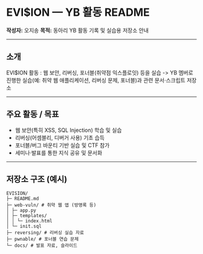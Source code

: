 # EVI$ION — YB 활동 README

**작성자:** 오지송
**목적:** 동아리 YB 활동 기록 및 실습용 저장소 안내

---

## 소개
EVI$ION 활동 : 웹 보안, 리버싱, 포너블(취약점 익스플로잇) 등을 실습
-> YB 멤버로 진행한 실습(예: 취약 웹 애플리케이션, 리버싱 문제, 포너블)과 관련 문서·스크립트 저장소

---

## 주요 활동 / 목표
- 웹 보안(특히 XSS, SQL Injection) 학습 및 실습  
- 리버싱(어셈블리, 디버거 사용) 기초 습득  
- 포너블/버그 바운티 기반 실습 및 CTF 참가  
- 세미나·발표를 통한 지식 공유 및 문서화

---

## 저장소 구조 (예시)

```
EVISION/
├─ README.md
├─ web-vuln/ # 취약 웹 앱 (방명록 등)
│ ├─ app.py
│ ├─ templates/
│ │ └─ index.html
│ └─ init.sql
├─ reversing/ # 리버싱 실습 자료
├─ pwnable/ # 포너블 연습 문제
└─ docs/ # 발표 자료, 슬라이드
```
